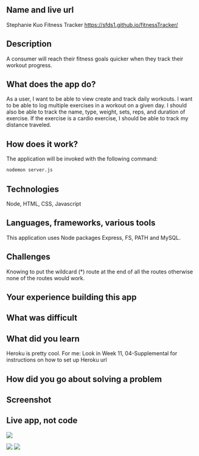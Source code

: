 ## Name and live url
Stephanie Kuo
Fitness Tracker
https://sfds1.github.io/fitnessTracker/

## Description
A consumer will reach their fitness goals quicker when they track their workout progress.


## What does the app do?
As a user, I want to be able to view create and track daily workouts. I want to be able to log multiple exercises in a workout on a given day. I should also be able to track the name, type, weight, sets, reps, and duration of exercise. If the exercise is a cardio exercise, I should be able to track my distance traveled.

## How does it work?
The application  will be invoked with the following command:

```sh
nodemon server.js
```

## Technologies
Node, HTML, CSS, Javascript

## Languages, frameworks, various tools
This application uses Node packages Express, FS, PATH and MySQL.

## Challenges
Knowing to put the wildcard (*) route at the end of all the routes otherwise none of the routes would work.

## Your experience building this app


## What was difficult


## What did you learn
Heroku is pretty cool.
For me: Look in Week 11, 04-Supplemental for instructions on how to set up Heroku url

## How did you go about solving a problem


## Screenshot




## Live app, not code

![](images/note_taker_home.png)

![](images/note_taker_notes_page.png)
![](images/note_page_with_save.png)